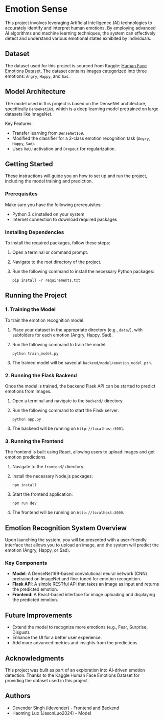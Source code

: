 Emotion Sense
=============

This project involves leveraging Artificial Intelligence (AI) technologies to accurately identify and interpret human emotions. By employing advanced AI algorithms and machine learning techniques, the system can effectively detect and understand various emotional states exhibited by individuals.

Dataset
-------

The dataset used for this project is sourced from Kaggle: [Human Face Emotions Dataset](https://www.kaggle.com/datasets/sanidhyak/human-face-emotions). The dataset contains images categorized into three emotions: `Angry`, `Happy`, and `Sad`.

Model Architecture
------------------

The model used in this project is based on the DenseNet architecture, specifically `DenseNet169`, which is a deep learning model pretrained on large datasets like ImageNet. 

Key Features:

-   Transfer learning from `DenseNet169`.
-   Modified the classifier for a 3-class emotion recognition task (`Angry`, `Happy`, `Sad`).
-   Uses `ReLU` activation and `Dropout` for regularization.

Getting Started
---------------

These instructions will guide you on how to set up and run the project, including the model training and prediction.

### Prerequisites

Make sure you have the following prerequisites:

-   Python 3.x installed on your system
-   Internet connection to download required packages

### Installing Dependencies

To install the required packages, follow these steps:

1.  Open a terminal or command prompt.
2.  Navigate to the root directory of the project.
3.  Run the following command to install the necessary Python packages:

    `pip install -r requirements.txt`

Running the Project
-------------------

### 1\. Training the Model

To train the emotion recognition model:

1.  Place your dataset in the appropriate directory (e.g., `data/`), with subfolders for each emotion (Angry, Happy, Sad).
2.  Run the following command to train the model:


    `python train_model.py`

3.  The trained model will be saved at `backend/model/emotion_model.pth`.

### 2\. Running the Flask Backend

Once the model is trained, the backend Flask API can be started to predict emotions from images.

1.  Open a terminal and navigate to the `backend/` directory.
2.  Run the following command to start the Flask server:

    `python app.py`

3.  The backend will be running on `http://localhost:5001`.

### 3\. Running the Frontend

The frontend is built using React, allowing users to upload images and get emotion predictions.

1.  Navigate to the `frontend/` directory.
2.  Install the necessary Node.js packages:

    `npm install`

3.  Start the frontend application:

    `npm run dev`

4.  The frontend will be running on `http://localhost:3000`.

Emotion Recognition System Overview
-----------------------------------

Upon launching the system, you will be presented with a user-friendly interface that allows you to upload an image, and the system will predict the emotion (Angry, Happy, or Sad).

### Key Components

-   **Model**: A DenseNet169-based convolutional neural network (CNN) pretrained on ImageNet and fine-tuned for emotion recognition.
-   **Flask API**: A simple RESTful API that takes an image as input and returns the predicted emotion.
-   **Frontend**: A React-based interface for image uploading and displaying the predicted emotion.

Future Improvements
-------------------

-   Extend the model to recognize more emotions (e.g., Fear, Surprise, Disgust).
-   Enhance the UI for a better user experience.
-   Add more advanced metrics and insights from the predictions.

Acknowledgments
---------------

This project was built as part of an exploration into AI-driven emotion detection. Thanks to the Kaggle Human Face Emotions Dataset for providing the dataset used in this project.

Authors
-------

-   Devender Singh (idevender) - Frontend and Backend
-   Haoming Luo (JasonLuo2024) - Model
